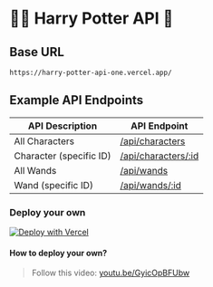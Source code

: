 # 🧙‍♂️ Harry Potter API 🥍

## Base URL

```
https://harry-potter-api-one.vercel.app/
```

## Example API Endpoints

| API Description         | API Endpoint        |
| ----------------------- | ------------------- |
| All Characters          | [/api/characters](https://harry-potter-api-one.vercel.app/api/characters)       |
| Character (specific ID) | [/api/characters/:id](https://harry-potter-api-one.vercel.app/api/characters/1) |
| All Wands               | [/api/wands](https://harry-potter-api-one.vercel.app/api/wands)                 |
| Wand (specific ID)      | [/api/wands/:id](https://harry-potter-api-one.vercel.app/api/wands/1)           |

### Deploy your own

[![Deploy with Vercel](https://vercel.com/button)](https://vercel.com/new/clone?repository-url=https%3A%2F%2Fgithub.com%2Fkashifulhaque%2Fharry-potter-api)

#### How to deploy your own?

> Follow this video: [youtu.be/GyicOpBFUbw](https://youtu.be/GyicOpBFUbw)